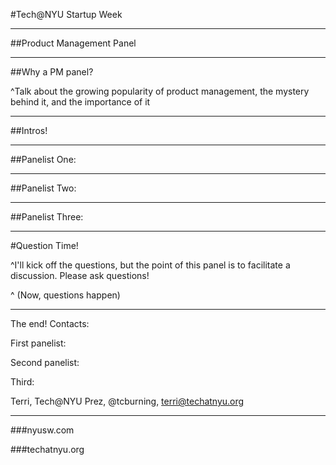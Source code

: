 #Tech@NYU Startup Week

---

##Product Management Panel

---

##Why a PM panel?

^Talk about the growing popularity of product management, the mystery behind it, and the importance of it

---

##Intros!

---

##Panelist One:

---

##Panelist Two:

---

##Panelist Three:

---

#Question Time!

^I'll kick off the questions, but the point of this panel is to facilitate a discussion. Please ask questions!

^ (Now, questions happen)

---

The end! Contacts:

First panelist:

Second panelist:

Third:

Terri, Tech@NYU Prez, @tcburning, terri@techatnyu.org

---

###nyusw.com

###techatnyu.org
